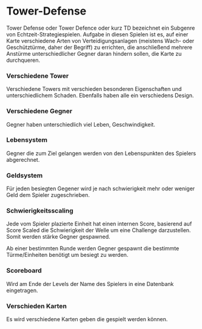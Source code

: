 # Tower-Defense

Tower Defense oder Tower Defence oder kurz TD bezeichnet ein Subgenre von Echtzeit-Strategiespielen. Aufgabe in diesen Spielen ist es, auf einer Karte verschiedene Arten von Verteidigungsanlagen (meistens Wach- oder Geschütztürme, daher der Begriff) zu errichten, die anschließend mehrere Anstürme unterschiedlicher Gegner daran hindern sollen, die Karte zu durchqueren.

### **Verschiedene Tower**

Verschiedene Towers mit verschieden besonderen Eigenschaften und unterschiedlichem Schaden. Ebenfalls haben alle ein verschiedens Design.

### **Verschiedene Gegner**

Gegner haben unterschiedlich viel Leben, Geschwindigkeit.

### **Lebensystem**

Gegner die zum Ziel gelangen werden von den Lebenspunkten des Spielers abgerechnet.

### **Geldsystem**

Für jeden besiegten Gegener wird je nach schwierigkeit mehr oder weniger Geld dem Spieler zugeschrieben.

### Schwierigkeitsscaling

Jede vom Spieler plazierte Einheit hat einen internen Score, basierend auf Score Scaled die Schwierigkeit der Welle um eine Challenge darzustellen. Somit werden stärke Gegner gespawned.

Ab einer bestimmten Runde werden Gegner gespawnt die bestimmte Türme/Einheiten benötigt um besiegt zu werden.

### Scoreboard

Wird am Ende der Levels der Name des Spielers in eine Datenbank eingetragen. 

### Verschieden Karten

Es wird verschiedene Karten geben die gespielt werden können.

